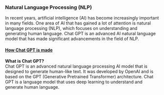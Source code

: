 ### Natural Language Processing (NLP)
In recent years, artificial intelligence (AI) has become increasingly important in many fields. One area of AI that has gained a lot of attention is natural language processing (NLP), which focuses on understanding and generating human language. Chat GPT is an advanced AI natural language model that has made significant advancements in the field of NLP.

#### [How Chat GPT is made](https://www.linkedin.com/pulse/how-chat-gpt-made-peter-sigurdson/)
**What is Chat GPT?**  
Chat GPT is an advanced natural language processing AI model that is designed to generate human-like text. It was developed by OpenAI and is based on the GPT (Generative Pretrained Transformer) architecture. Chat GPT is a language model that uses deep learning to understand and generate human language.
